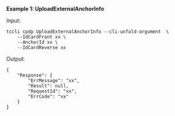 **Example 1: UploadExternalAnchorInfo**



Input: 

```
tccli cpdp UploadExternalAnchorInfo --cli-unfold-argument  \
    --IdCardFront xx \
    --AnchorId xx \
    --IdCardReverse xx
```

Output: 
```
{
    "Response": {
        "ErrMessage": "xx",
        "Result": null,
        "RequestId": "xx",
        "ErrCode": "xx"
    }
}
```

